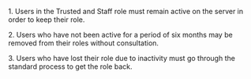 1\. Users in the Trusted and Staff role must remain active on the server in order to keep their role.

2\. Users who have not been active for a period of six months may be removed from their roles without consultation.

3\. Users who have lost their role due to inactivity must go through the standard process to get the role back.
